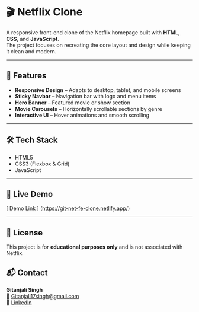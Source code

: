 # 🎬 Netflix Clone  

A responsive front-end clone of the Netflix homepage built with **HTML**, **CSS**, and **JavaScript**.  
The project focuses on recreating the core layout and design while keeping it clean and modern.  

---

## 🚀 Features  

- **Responsive Design** – Adapts to desktop, tablet, and mobile screens  
- **Sticky Navbar** – Navigation bar with logo and menu items  
- **Hero Banner** – Featured movie or show section  
- **Movie Carousels** – Horizontally scrollable sections by genre  
- **Interactive UI** – Hover animations and smooth scrolling  

---

## 🛠️ Tech Stack  

- HTML5  
- CSS3 (Flexbox & Grid)  
- JavaScript  

---
## 🔗 Live Demo
[ Demo Link ] (https://git-net-fe-clone.netlify.app/)

---

## 📜 License  

This project is for **educational purposes only** and is not associated with Netflix.  



## 📬 Contact

**Gitanjali Singh**  
📧 Gitanjali17singh@gmail.com  
🔗 [LinkedIn](https://www.linkedin.com/in/gitanjali-singh-aa6b24219)


